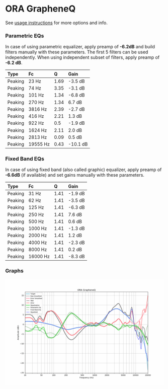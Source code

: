 # ORA GrapheneQ
See [usage instructions](https://github.com/jaakkopasanen/AutoEq#usage) for more options and info.

### Parametric EQs
In case of using parametric equalizer, apply preamp of **-6.2dB** and build filters manually
with these parameters. The first 5 filters can be used independently.
When using independent subset of filters, apply preamp of **-6.2 dB**.

| Type    | Fc       |    Q | Gain     |
|:--------|:---------|:-----|:---------|
| Peaking | 23 Hz    | 1.69 | -3.5 dB  |
| Peaking | 74 Hz    | 3.35 | -3.1 dB  |
| Peaking | 101 Hz   | 1.34 | -6.8 dB  |
| Peaking | 270 Hz   | 1.34 | 6.7 dB   |
| Peaking | 3816 Hz  | 2.39 | -2.7 dB  |
| Peaking | 416 Hz   | 2.21 | 1.3 dB   |
| Peaking | 922 Hz   | 0.5  | -1.9 dB  |
| Peaking | 1624 Hz  | 2.11 | 2.0 dB   |
| Peaking | 2813 Hz  | 0.09 | 0.5 dB   |
| Peaking | 19555 Hz | 0.43 | -10.1 dB |

### Fixed Band EQs
In case of using fixed band (also called graphic) equalizer, apply preamp of **-6.6dB**
(if available) and set gains manually with these parameters.

| Type    | Fc       |    Q | Gain    |
|:--------|:---------|:-----|:--------|
| Peaking | 31 Hz    | 1.41 | -1.9 dB |
| Peaking | 62 Hz    | 1.41 | -3.5 dB |
| Peaking | 125 Hz   | 1.41 | -6.3 dB |
| Peaking | 250 Hz   | 1.41 | 7.6 dB  |
| Peaking | 500 Hz   | 1.41 | 0.6 dB  |
| Peaking | 1000 Hz  | 1.41 | -1.3 dB |
| Peaking | 2000 Hz  | 1.41 | 1.2 dB  |
| Peaking | 4000 Hz  | 1.41 | -2.3 dB |
| Peaking | 8000 Hz  | 1.41 | 0.2 dB  |
| Peaking | 16000 Hz | 1.41 | -8.3 dB |

### Graphs
![](./ORA%20GrapheneQ.png)